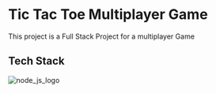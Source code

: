 # Tic Tac Toe Multiplayer Game

This project is a Full Stack Project for a multiplayer Game

## Tech Stack
![node_js_logo](https://github.com/user-attachments/assets/5d735f38-5fa0-4fa0-a702-46d46518707f)
